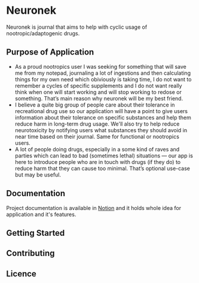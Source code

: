 # Neuronek

Neuronek is journal that aims to help with cyclic usage of nootropic/adaptogenic drugs.

## Purpose of Application
- As a proud nootropics user I was seeking for something that will save me from my notepad, journaling a lot of ingestions and then calculating things for my own need which obiviously is taking time, I do not want to remember a cycles of specific supplements and I do not want really think when one will start working and will stop working to redose or something. That’s main reason why neuronek will be my best friend.
- I believe a quite big group of people care about their tolerance in recreational drug use so our application will have a point to give users information about their tolerance on specific substances and help them reduce harm in long-term drug usage. We'll also try to help reduce neurotoxicity by notifying users what substances they should avoid in near time based on their journal. Same for functional or nootropics users.
- A lot of people doing drugs, especially in a some kind of raves and parties which can lead to bad (sometimes lethal) situations — our app is here to introduce people who are in touch with drugs (if they do) to reduce harm that they can cause too minimal. That’s optional use-case but may be useful.


## Documentation

Project documentation is available in [Notion](https://www.notion.so/neuronek/invite/3893a7eb16843e642e0155a1119216a84b343d3b) and it holds whole idea for application and it's features.

## Getting Started

## Contributing

## Licence
